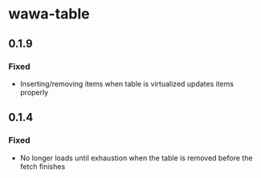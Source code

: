 # wawa-table

## 0.1.9

### Fixed

- Inserting/removing items when table is virtualized updates items properly

## 0.1.4

### Fixed

- No longer loads until exhaustion when the table is removed before the fetch finishes
